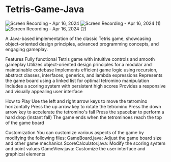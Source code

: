 ﻿# Tetris-Game-Java
 
![Screen Recording - Apr 16, 2024](https://github.com/zliwow/Tetris-Game-Java/assets/41951267/4d44b5b2-6f87-440f-8d71-3104caa9cefe)
![Screen Recording - Apr 16, 2024 (1)](https://github.com/zliwow/Tetris-Game-Java/assets/41951267/2bf0c157-6c47-4f98-bc8e-fc548a139040)
![Screen Recording - Apr 16, 2024 (2)](https://github.com/zliwow/Tetris-Game-Java/assets/41951267/fc33ed56-9dfd-4b17-af42-0975cce59d0c)

A Java-based implementation of the classic Tetris game, showcasing object-oriented design principles, advanced programming concepts, and engaging gameplay.

Features
Fully functional Tetris game with intuitive controls and smooth gameplay
Utilizes object-oriented design principles for a modular and maintainable codebase
Implements efficient game logic using recursion, abstract classes, interfaces, generics, and lambda expressions
Represents the game board using a linked list for optimal tetromino manipulation
Includes a scoring system with persistent high scores
Provides a responsive and visually appealing user interface 

How to Play
Use the left and right arrow keys to move the tetromino horizontally
Press the up arrow key to rotate the tetromino
Press the down arrow key to accelerate the tetromino's fall
Press the spacebar to perform a hard drop (instant fall)
The game ends when the tetrominoes reach the top of the game board

Customization
You can customize various aspects of the game by modifying the following files:
GameBoard.java: Adjust the game board size and other game mechanics
ScoreCalculator.java: Modify the scoring system and point values
GameView.java: Customize the user interface and graphical elements
